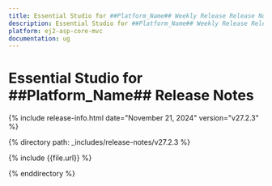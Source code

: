 ```yaml
---
title: Essential Studio for ##Platform_Name## Weekly Release Release Notes  
description: Essential Studio for ##Platform_Name## Weekly Release Release Notes  
platform: ej2-asp-core-mvc
documentation: ug
---
```


# Essential Studio for ##Platform_Name##  Release Notes  

{% include release-info.html date="November 21, 2024"  version="v27.2.3" %}

{% directory path: _includes/release-notes/v27.2.3 %}

{% include {{file.url}} %}

{% enddirectory %}